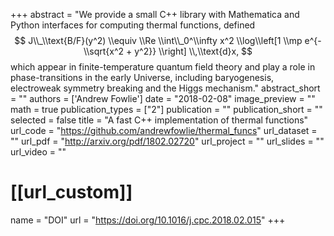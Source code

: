 +++
abstract = "We provide a small C++ library with Mathematica and Python interfaces for computing thermal functions, defined $$ J\\_\\text{B/F}(y^2) \\equiv \\Re \\int\\_0^\\infty x^2 \\log\\left[1 \\mp e^{-\\sqrt{x^2 + y^2}} \\right] \\,\\text{d}x, $$ which appear in finite-temperature quantum field theory and play a role in phase-transitions in the early Universe, including baryogenesis, electroweak symmetry breaking and the Higgs mechanism."
abstract_short = ""
authors = ['Andrew Fowlie']
date = "2018-02-08"
image_preview = ""
math = true
publication_types = ["2"]
publication = ""
publication_short = ""
selected = false
title = "A fast C++ implementation of thermal functions"
url_code = "https://github.com/andrewfowlie/thermal_funcs"
url_dataset = ""
url_pdf = "http://arxiv.org/pdf/1802.02720"
url_project = ""
url_slides = ""
url_video = ""

# [[url_custom]]
name = "DOI"
url = "https://doi.org/10.1016/j.cpc.2018.02.015"
+++

